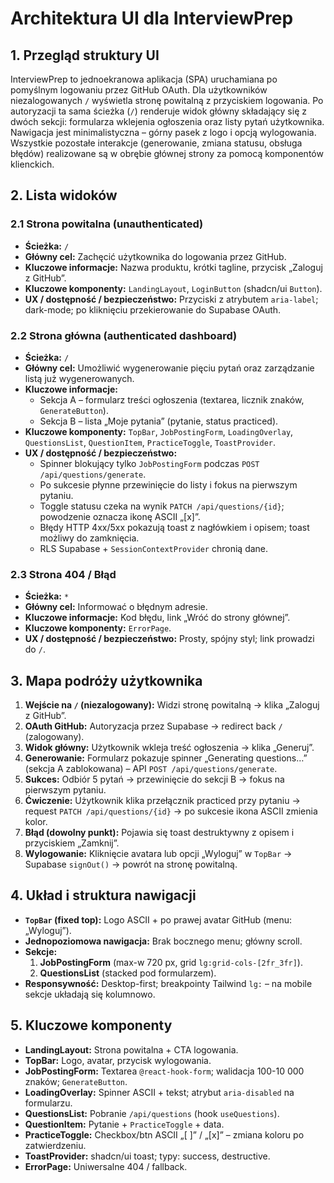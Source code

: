 # Architektura UI dla InterviewPrep

## 1. Przegląd struktury UI
InterviewPrep to jednoekranowa aplikacja (SPA) uruchamiana po pomyślnym logowaniu przez GitHub OAuth. Dla użytkowników niezalogowanych `/` wyświetla stronę powitalną z przyciskiem logowania. Po autoryzacji ta sama ścieżka (`/`) renderuje widok główny składający się z dwóch sekcji: formularza wklejenia ogłoszenia oraz listy pytań użytkownika. Nawigacja jest minimalistyczna – górny pasek z logo i opcją wylogowania. Wszystkie pozostałe interakcje (generowanie, zmiana statusu, obsługa błędów) realizowane są w obrębie głównej strony za pomocą komponentów klienckich.

## 2. Lista widoków

### 2.1 Strona powitalna (unauthenticated)
- **Ścieżka:** `/`
- **Główny cel:** Zachęcić użytkownika do logowania przez GitHub.
- **Kluczowe informacje:** Nazwa produktu, krótki tagline, przycisk „Zaloguj z GitHub”.
- **Kluczowe komponenty:** `LandingLayout`, `LoginButton` (shadcn/ui `Button`).
- **UX / dostępność / bezpieczeństwo:** Przyciski z atrybutem `aria-label`; dark-mode; po kliknięciu przekierowanie do Supabase OAuth.

### 2.2 Strona główna (authenticated dashboard)
- **Ścieżka:** `/`
- **Główny cel:** Umożliwić wygenerowanie pięciu pytań oraz zarządzanie listą już wygenerowanych.
- **Kluczowe informacje:** 
  - Sekcja A – formularz treści ogłoszenia (textarea, licznik znaków, `GenerateButton`).
  - Sekcja B – lista „Moje pytania” (pytanie, status practiced).
- **Kluczowe komponenty:** `TopBar`, `JobPostingForm`, `LoadingOverlay`, `QuestionsList`, `QuestionItem`, `PracticeToggle`, `ToastProvider`.
- **UX / dostępność / bezpieczeństwo:** 
  - Spinner blokujący tylko `JobPostingForm` podczas `POST /api/questions/generate`.
  - Po sukcesie płynne przewinięcie do listy i fokus na pierwszym pytaniu.
  - Toggle statusu czeka na wynik `PATCH /api/questions/{id}`; powodzenie oznacza ikonę ASCII „[x]”.
  - Błędy HTTP 4xx/5xx pokazują toast z nagłówkiem i opisem; toast możliwy do zamknięcia.
  - RLS Supabase + `SessionContextProvider` chronią dane.

### 2.3 Strona 404 / Błąd
- **Ścieżka:** `*`
- **Główny cel:** Informować o błędnym adresie.
- **Kluczowe informacje:** Kod błędu, link „Wróć do strony głównej”.
- **Kluczowe komponenty:** `ErrorPage`.
- **UX / dostępność / bezpieczeństwo:** Prosty, spójny styl; link prowadzi do `/`.

## 3. Mapa podróży użytkownika
1. **Wejście na `/` (niezalogowany):** Widzi stronę powitalną → klika „Zaloguj z GitHub”.
2. **OAuth GitHub:** Autoryzacja przez Supabase → redirect back `/` (zalogowany).
3. **Widok główny:** Użytkownik wkleja treść ogłoszenia → klika „Generuj”.
4. **Generowanie:** Formularz pokazuje spinner „Generating questions…” (sekcja A zablokowana) – API `POST /api/questions/generate`.
5. **Sukces:** Odbiór 5 pytań → przewinięcie do sekcji B → fokus na pierwszym pytaniu.
6. **Ćwiczenie:** Użytkownik klika przełącznik practiced przy pytaniu → request `PATCH /api/questions/{id}` → po sukcesie ikona ASCII zmienia kolor.
7. **Błąd (dowolny punkt):** Pojawia się toast destruktywny z opisem i przyciskiem „Zamknij”.
8. **Wylogowanie:** Kliknięcie avatara lub opcji „Wyloguj” w `TopBar` → Supabase `signOut()` → powrót na stronę powitalną.

## 4. Układ i struktura nawigacji
- **`TopBar` (fixed top):** Logo ASCII + po prawej avatar GitHub (menu: „Wyloguj”).
- **Jednopoziomowa nawigacja:** Brak bocznego menu; główny scroll.
- **Sekcje:**
  1. **JobPostingForm** (max-w 720 px, grid `lg:grid-cols-[2fr_3fr]`).
  2. **QuestionsList** (stacked pod formularzem).
- **Responsywność:** Desktop-first; breakpointy Tailwind `lg:` – na mobile sekcje układają się kolumnowo.

## 5. Kluczowe komponenty
- **LandingLayout:** Strona powitalna + CTA logowania.
- **TopBar:** Logo, avatar, przycisk wylogowania.
- **JobPostingForm:** Textarea `@react-hook-form`; walidacja 100-10 000 znaków; `GenerateButton`.
- **LoadingOverlay:** Spinner ASCII + tekst; atrybut `aria-disabled` na formularzu.
- **QuestionsList:** Pobranie `/api/questions` (hook `useQuestions`).
- **QuestionItem:** Pytanie + `PracticeToggle` + data.
- **PracticeToggle:** Checkbox/btn ASCII „[ ]” / „[x]” – zmiana koloru po zatwierdzeniu.
- **ToastProvider:** shadcn/ui toast; typy: success, destructive.
- **ErrorPage:** Uniwersalne 404 / fallback. 